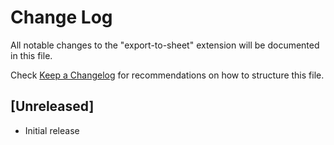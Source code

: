 # Change Log

All notable changes to the "export-to-sheet" extension will be documented in this file.

Check [Keep a Changelog](http://keepachangelog.com/) for recommendations on how to structure this file.

## [Unreleased]

- Initial release